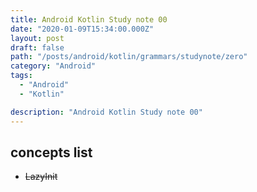 ```yaml
---
title: Android Kotlin Study note 00
date: "2020-01-09T15:34:00.000Z"
layout: post
draft: false
path: "/posts/android/kotlin/grammars/studynote/zero"
category: "Android"
tags:
  - "Android"
  - "Kotlin"

description: "Android Kotlin Study note 00"
---
```


## concepts list
- ~~LazyInit~~ 


